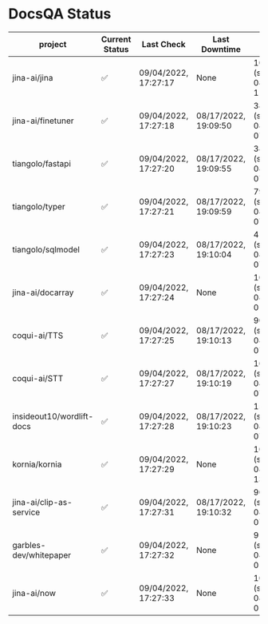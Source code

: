 # DocsQA Status

|         project         |Current Status|     Last Check     |   Last Downtime    |              % Uptime              |
|-------------------------|--------------|--------------------|--------------------|------------------------------------|
|jina-ai/jina             |✅            |09/04/2022, 17:27:17|None                |100.000 (since 08/29/2022, 11:24:14)|
|jina-ai/finetuner        |✅            |09/04/2022, 17:27:18|08/17/2022, 19:09:50|38.525 (since 08/15/2022, 07:09:42) |
|tiangolo/fastapi         |✅            |09/04/2022, 17:27:20|08/17/2022, 19:09:55|38.535 (since 08/15/2022, 07:09:42) |
|tiangolo/typer           |✅            |09/04/2022, 17:27:21|08/17/2022, 19:09:59|79.338 (since 08/15/2022, 07:09:42) |
|tiangolo/sqlmodel        |✅            |09/04/2022, 17:27:23|08/17/2022, 19:10:04|41.762 (since 08/15/2022, 07:09:42) |
|jina-ai/docarray         |✅            |09/04/2022, 17:27:24|None                |100.000 (since 08/24/2022, 01:39:12)|
|coqui-ai/TTS             |✅            |09/04/2022, 17:27:25|08/17/2022, 19:10:13|90.438 (since 08/15/2022, 07:09:42) |
|coqui-ai/STT             |✅            |09/04/2022, 17:27:27|08/17/2022, 19:10:19|167.133 (since 08/15/2022, 07:09:42)|
|insideout10/wordlift-docs|✅            |09/04/2022, 17:27:28|08/17/2022, 19:10:23|158.829 (since 08/15/2022, 07:09:42)|
|kornia/kornia            |✅            |09/04/2022, 17:27:29|None                |100.000 (since 08/30/2022, 13:49:49)|
|jina-ai/clip-as-service  |✅            |09/04/2022, 17:27:31|08/17/2022, 19:10:32|90.461 (since 08/15/2022, 07:09:42) |
|garbles-dev/whitepaper   |✅            |09/04/2022, 17:27:32|None                |91.482 (since 08/24/2022, 01:39:12) |
|jina-ai/now              |✅            |09/04/2022, 17:27:33|None                |100.000 (since 08/24/2022, 01:39:12)|
